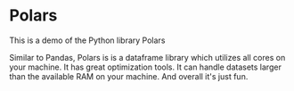 # Polars
This is a demo of the Python library Polars

Similar to Pandas, Polars is is a dataframe library which utilizes all cores on your machine. It has great optimization tools. It can handle datasets larger than the available RAM on your machine. And overall it's just fun. 

